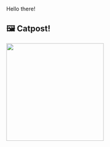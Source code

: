 Hello there!



## 🖼️ Catpost!

<sub>
    <img src="https://cdn2.thecatapi.com/images/5hs.jpg" height="256">
</sub>

